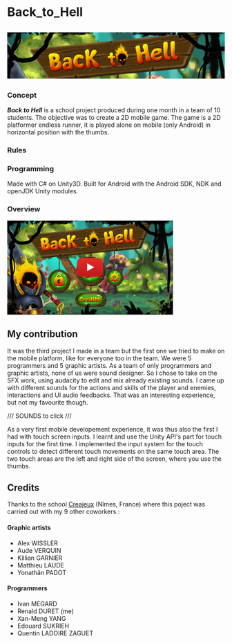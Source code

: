 # Back_to_Hell
![title]
---

### Concept

***Back to Hell*** is a school project produced during one month in a team of 10 students. The objective was to create a 2D mobile game.
The game is a 2D platformer endless runner, it is played alone on mobile (only Android) in horizontal position with the thumbs.

### Rules



### Programming

Made with C# on Unity3D. Built for Android with the Android SDK, NDK and openJDK Unity modules.

### Overview
[![thumbnail]](https://www.youtube.com)


## My contribution

It was the third project I made in a team but the first one we tried to make on the mobile platform, like for everyone too in the team. We were 5 programmers and 5 graphic artists. As a team of only programmers and graphic artists, none of us were sound designer. So I chose to take on the SFX work, using audacity to edit and mix already existing sounds. I came up with different sounds for the actions and skills of the player and enemies, interactions and UI audio feedbacks. That was an interesting experience, but not my favourite though.

/// SOUNDS to click ///

As a very first mobile developement experience, it was thus also the first I had with touch screen inputs. I learnt and use the Unity API's part for touch inputs for the first time. I implemented the input system for the touch controls to detect different touch movements on the same touch area. The two touch areas are the left and right side of the screen, where you use the thumbs.



## Credits

Thanks to the school [Creajeux](https://www.creajeux.fr/) (Nîmes, France) where this poject was carried out with my 9 other coworkers :

#### Graphic artists
- Alex WISSLER
- Aude VERQUIN
- Killian GARNIER
- Matthieu LAUDE
- Yonathân PADOT

#### Programmers
- Ivan MEGARD
- Renald DURET (me)
- Xan-Meng YANG
- Edouard SUKRIEH
- Quentin LADOIRE ZAGUET


<!-- MEDIA FILES -------------------------------------------------------------------------------------------->
[title]: Back_to_Hell_title.jpg
[thumbnail]: Back_to_Hell_thumbnail.jpg

